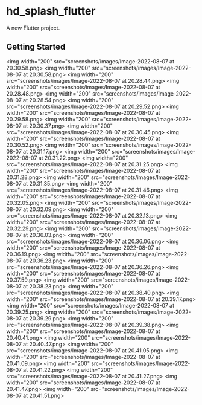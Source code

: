 # hd_splash_flutter

A new Flutter project.

## Getting Started
<img width="200" src="screenshots/images/Image-2022-08-07 at 20.30.58.png></a>
<img width="200" src="screenshots/images/Image-2022-08-07 at 20.30.58.png></a>
<img width="200" src="screenshots/images/Image-2022-08-07 at 20.28.44.png></a>
<img width="200" src="screenshots/images/Image-2022-08-07 at 20.28.48.png></a>
<img width="200" src="screenshots/images/Image-2022-08-07 at 20.28.54.png></a>
<img width="200" src="screenshots/images/Image-2022-08-07 at 20.29.52.png></a>
<img width="200" src="screenshots/images/Image-2022-08-07 at 20.29.58.png></a>
<img width="200" src="screenshots/images/Image-2022-08-07 at 20.30.37.png></a>
<img width="200" src="screenshots/images/Image-2022-08-07 at 20.30.45.png></a>
<img width="200" src="screenshots/images/Image-2022-08-07 at 20.30.52.png></a>
<img width="200" src="screenshots/images/Image-2022-08-07 at 20.31.17.png></a>
<img width="200" src="screenshots/images/Image-2022-08-07 at 20.31.22.png></a>
<img width="200" src="screenshots/images/Image-2022-08-07 at 20.31.25.png></a>
<img width="200" src="screenshots/images/Image-2022-08-07 at 20.31.28.png></a>
<img width="200" src="screenshots/images/Image-2022-08-07 at 20.31.35.png></a>
<img width="200" src="screenshots/images/Image-2022-08-07 at 20.31.46.png></a>
<img width="200" src="screenshots/images/Image-2022-08-07 at 20.32.05.png></a>
<img width="200" src="screenshots/images/Image-2022-08-07 at 20.32.09.png></a>
<img width="200" src="screenshots/images/Image-2022-08-07 at 20.32.13.png></a>
<img width="200" src="screenshots/images/Image-2022-08-07 at 20.32.29.png></a>
<img width="200" src="screenshots/images/Image-2022-08-07 at 20.36.03.png></a>
<img width="200" src="screenshots/images/Image-2022-08-07 at 20.36.06.png></a>
<img width="200" src="screenshots/images/Image-2022-08-07 at 20.36.19.png></a>
<img width="200" src="screenshots/images/Image-2022-08-07 at 20.36.23.png></a>
<img width="200" src="screenshots/images/Image-2022-08-07 at 20.36.26.png></a>
<img width="200" src="screenshots/images/Image-2022-08-07 at 20.37.59.png></a>
<img width="200" src="screenshots/images/Image-2022-08-07 at 20.38.23.png></a>
<img width="200" src="screenshots/images/Image-2022-08-07 at 20.38.40.png></a>
<img width="200" src="screenshots/images/Image-2022-08-07 at 20.39.17.png></a>
<img width="200" src="screenshots/images/Image-2022-08-07 at 20.39.25.png></a>
<img width="200" src="screenshots/images/Image-2022-08-07 at 20.39.29.png></a>
<img width="200" src="screenshots/images/Image-2022-08-07 at 20.39.38.png></a>
<img width="200" src="screenshots/images/Image-2022-08-07 at 20.40.41.png></a>
<img width="200" src="screenshots/images/Image-2022-08-07 at 20.40.47.png></a>
<img width="200" src="screenshots/images/Image-2022-08-07 at 20.41.05.png></a>
<img width="200" src="screenshots/images/Image-2022-08-07 at 20.41.09.png></a>
<img width="200" src="screenshots/images/Image-2022-08-07 at 20.41.22.png></a>
<img width="200" src="screenshots/images/Image-2022-08-07 at 20.41.27.png></a>
<img width="200" src="screenshots/images/Image-2022-08-07 at 20.41.47.png></a>
<img width="200" src="screenshots/images/Image-2022-08-07 at 20.41.51.png></a>

